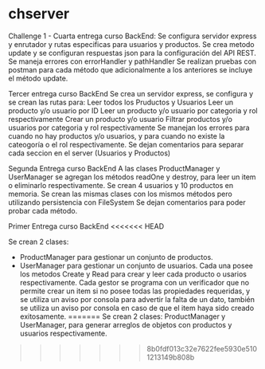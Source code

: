 # chserver
Challenge 1 - Cuarta entrega curso BackEnd:
Se configura servidor express y enrutador y rutas especificas para usuarios y productos.
Se crea metodo update y se configuran respuestas json para la configuración del API REST.
Se maneja errores con errorHandler y pathHandler
Se realizan pruebas con postman para cada método que adicionalmente a los anteriores se incluye el método update.


Tercer entrega curso BackEnd Se crea un servidor express, se configura y se crean las rutas para:
Leer todos los Pruductos y Usuarios
Leer un producto y/o usuario por ID
Leer un producto y/o usuario por categoria y rol respectivamente
Crear un producto y/o usuario
Filtrar productos y/o usuarios por categoria y rol respectivamente
Se manejan los errores para cuando no hay productos y/o usuarios, y para cuando no existe la cateogoría o el rol respectivamente.
Se dejan comentarios para separar cada seccion en el server (Usuarios y Productos)

Segunda Entrega curso BackEnd
A las clases ProductManager y UserManager se agregan los métodos readOne y destroy, para leer un item o eliminarlo respectivamente. Se crean 4 usuarios y 10 productos en memoria.
Se crean las mismas clases con los mismos métodos pero utilizando persistencia con FileSystem
Se dejan comentarios para poder probar cada método.




Primer Entrega curso BackEnd
<<<<<<< HEAD

Se crean 2 clases: 
  - ProductManager para gestionar un conjunto de productos.
  - UserManager para gestionar un conjunto de usuarios.
Cada una posee los metodos Create y Read para crear y leer cada producto o usarios respectivamente.
Cada gestor se programa con un verificador que no permite crear un item si no posee todas las propiedades requeridas, y se utiliza un aviso por consola para advertir la falta de un dato, también se utiliza un aviso por consola en caso de que el item haya sido creado exitosamente.
=======
Se crean 2 clases: ProductManager y UserManager, para generar arreglos de objetos con productos y usuarios respectivamente.
>>>>>>> 8b0fdf013c32e7622fee5930e5101213149b808b
